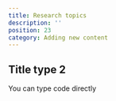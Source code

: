 ```yaml
---
title: Research topics
description: ''
position: 23
category: Adding new content
---
```



## Title type 2

You can type code directly


